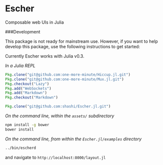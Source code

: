 # Escher

Composable web UIs in Julia

###Development

This package is not ready for mainstream use. However, if you want to help develop this package, use the following instructions to get started: 

Currently Escher works with Julia v0.3.

_In a Julia REPL_

```julia
Pkg.clone("git@github.com:one-more-minute/Hiccup.jl.git")
Pkg.clone("git@github.com:one-more-minute/Mux.jl.git")
Pkg.checkout("Lazy")
Pkg.add("WebSockets")
Pkg.add("Markdown")
Pkg.checkout("Markdown")

Pkg.clone("git@github.com:shashi/Escher.jl.git")
```

_On the command line, within the `assets/` subdirectory_

```sh
npm install -g bower
bower install
```

_On the command line, from within the `Escher.jl/examples` directory_

```sh
../bin/escherd
```

and navigate to `http://localhost:8000/layout.jl`

